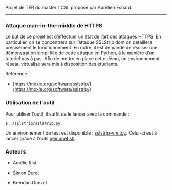 Projet de TER du master 1 CSI, proposé par Aurélien Esnard.

------------------------------------------------

### Attaque man-in-the-middle de HTTPS

Le but de ce projet est d’effectuer un état de l’art des attaques HTTPS.
En particulier, on se concentrera sur l’attaque SSLStrip dont on détaillera précisément le fonctionnement. En outre,
il est demandé de réaliser une démonstration simplifiée de cette attaque en Python, à la manière d’un tutoriel pas à
pas. Afin de mettre en place cette démo, un environnement réseau virtualisé sera mis à disposition des étudiants.

Référence :

- [https://moxie.org/software/sslstrip/](https://moxie.org/software/sslstrip/)

### Utilisation de l'outil

Pour utiliser l'outil, il suffit de le lancer avec la commande :

```
$ ./sslstrip/sslstrip.py
```

Un environnement de test est disponible : [sslstrip-vm.tgz](https://repo.t0x0sh.org/misc/mastercsi/sslstrip-vm.tgz). Celui-ci est à lancer grâce à l'outil [qemunet.sh](https://gitlab.inria.fr/qemunet/core).

### Auteurs

- Amélie Risi

- Simon Duret

- Brendan Guevel
